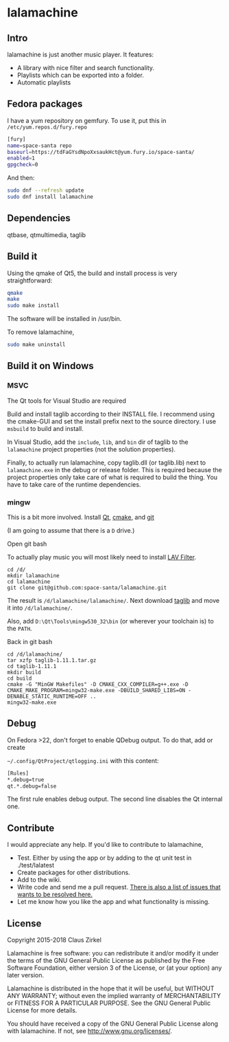 # lalamachine

## Intro

lalamachine is just another music player. It features:

* A library with nice filter and search functionality.
* Playlists which can be exported into a folder.
* Automatic playlists

## Fedora packages

I have a yum repository on gemfury. To use it, put this in `/etc/yum.repos.d/fury.repo`

```bash
[fury]
name=space-santa repo
baseurl=https://tdFaGYsdNpoXxsaukHct@yum.fury.io/space-santa/
enabled=1
gpgcheck=0
```

And then:

```bash
sudo dnf --refresh update
sudo dnf install lalamachine
```

## Dependencies

qtbase, qtmultimedia, taglib

## Build it

Using the qmake of Qt5, the build and install process is very straightforward:

```bash
qmake
make
sudo make install
```

The software will be installed in /usr/bin.

To remove lalamachine,

```bash
sudo make uninstall
```

## Build it on Windows 

### MSVC

The Qt tools for Visual Studio are required

Build and install taglib according to their INSTALL file.
I recommend using the cmake-GUI and set the install prefix next to the source directory. I use `msbuild` to build and install.

In Visual Studio, add the `include`, `lib`, and `bin` dir of taglib to the `lalamachine` project properties (not the solution properties).

Finally, to actually run lalamachine, copy taglib.dll (or taglib.lib) next to `lalamachine.exe` in the debug or release folder. This is required because the project properties only take care of what is required to build the thing. You have to take care of the runtime dependencies.

### mingw

This is a bit more involved.
Install [Qt](https://www.qt.io/download), [cmake](https://cmake.org/download/), and [git](https://git-scm.com/downloads)

(I am going to assume that there is a `D` drive.)

Open git bash

To actually play music you will most likely need to install [LAV Filter](https://github.com/Nevcairiel/LAVFilters/releases).

```
cd /d/
mkdir lalamachine
cd lalamachine
git clone git@github.com:space-santa/lalamachine.git
```

The result is `/d/lalamachine/lalamachine/`.
Next download [taglib](http://taglib.org/releases/taglib-1.11.1.tar.gz) and move it into `/d/lalamachine/`.

Also, add `D:\Qt\Tools\mingw530_32\bin` (or wherever your toolchain is) to the `PATH`.

Back in git bash

```
cd /d/lalamachine/
tar xzfp taglib-1.11.1.tar.gz
cd taglib-1.11.1
mkdir build
cd build
cmake -G "MinGW Makefiles" -D CMAKE_CXX_COMPILER=g++.exe -D CMAKE_MAKE_PROGRAM=mingw32-make.exe -DBUILD_SHARED_LIBS=ON -DENABLE_STATIC_RUNTIME=OFF ..
mingw32-make.exe
```

## Debug

On Fedora >22, don't forget to enable QDebug output. To do that, add or create

`~/.config/QtProject/qtlogging.ini` with this content:

```bash
[Rules]
*.debug=true
qt.*.debug=false
```

The first rule enables debug output. The second line disables the Qt internal one.

## Contribute

I would appreciate any help. If you'd like to contribute to lalamachine,

* Test. Either by using the app or by adding to the qt unit test in ./test/lalatest
* Create packages for other distributions.
* Add to the wiki.
* Write code and send me a pull request. [There is also a list of issues that wants to be resolved here.](https://github.com/space-santa/lalamachine/projects/1)
* Let me know how you like the app and what functionality is missing.

## License

Copyright 2015-2018 Claus Zirkel

Lalamachine is free software: you can redistribute it and/or modify
it under the terms of the GNU General Public License as published by
the Free Software Foundation, either version 3 of the License, or
(at your option) any later version.

Lalamachine is distributed in the hope that it will be useful,
but WITHOUT ANY WARRANTY; without even the implied warranty of
MERCHANTABILITY or FITNESS FOR A PARTICULAR PURPOSE.  See the
GNU General Public License for more details.

You should have received a copy of the GNU General Public License
along with lalamachine.  If not, see <http://www.gnu.org/licenses/>.
